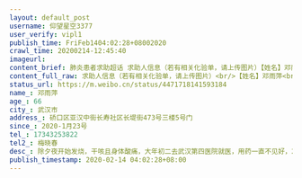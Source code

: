 ```yaml
---
layout: default_post
username: 仰望星空3377
user_verify: vipl1
publish_time: FriFeb1404:02:28+08002020
crawl_time: 20200214-12:45:40
imageurl: 
content_brief: 肺炎患者求助超话 求助人信息（若有相关化验单，请上传图片）【姓名】邓雨萍【年龄】66【所在城市】武汉市【所在小区、社区】硚口区亚汉中街长寿社区长堤街473号三楼5号门【患病时间】2020-1月23号【联系方式】17343253822【其他紧急联系人】梅晓春【病情描述】除夕夜开始发烧，干咳且身体 ...全文
content_full_raw: 求助人信息（若有相关化验单，请上传图片）<br/>【姓名】邓雨萍<br/>【年龄】66<br/>【所在城市】武汉市<br/>【所在小区、社区】硚口区亚汉中街长寿社区长堤街473号三楼5号门<br/>【患病时间】2020-1月23号<br/>【联系方式】17343253822<br/>【其他紧急联系人】梅晓春<br/>【病情描述】除夕夜开始发烧，干咳且身体酸痛，大年初二去武汉第四医院就医，用药一直不见好，2日4日社区作疑似到集中隔离点如家硚口公园店（双床双人）隔离，经核酸检测为阴性，2月8日社区让回家居家隔离，回家自觉症状加重又去四医院检查，CT显示双肺散在片状磨玻璃密度增高影，邻近胸膜增厚粘连，双肺感染，较前2020-02-03明显进展。于2月10再次到原隔离酒店（如家酒店506房）集中隔离，现症状加重呼吸困难，急急盼进医院收治！！！<br/><ahref='/n/公益人陈行甲'>@公益人陈行甲</a><ahref='/n/CGTN记者团'>@CGTN记者团</a><ahref='/n/高晓松'>@高晓松</a><ahref='/n/黑客Allen'>@黑客Allen</a><ahref='/n/Benny董子初'>@Benny董子初</a><ahref='/n/丁香医生'>@丁香医生</a><ahref='/n/他回精神病院了'>@他回精神病院了</a><adata-url="http://t.cn/Rv485TH"href="http://weibo.com/p/100101B209475DD768A3FB459E"data-hide=""><spanclass='url-icon'><imgstyle='width:1rem;height:1rem'src='https://h5.sinaimg.cn/upload/2015/09/25/3/timeline_card_small_location_default.png'></span><spanclass="surl-text">南京·高淳碧桂园</span></a>
status_url: https://m.weibo.cn/status/4471718141593184
name_: 邓雨萍
age_: 66
city_: 武汉市
address_: 硚口区亚汉中街长寿社区长堤街473号三楼5号门
since_: 2020-1月23号
tel_: 17343253822
tel2_: 梅晓春
desc_: 除夕夜开始发烧，干咳且身体酸痛，大年初二去武汉第四医院就医，用药一直不见好，2日4日社区作疑似到集中隔离点如家硚口公园店（双床双人）隔离，经核酸检测为阴性，2月8日社区让回家居家隔离，回家自觉症状加重又去四医院检查，CT显示双肺散在片状磨玻璃密度增高影，邻近胸膜增厚粘连，双肺感染，较前2020-02-03明显进展。于2月10再次到原隔离酒店（如家酒店506房）集中隔离，现症状加重呼吸困难，急急盼进医院收治！！！<ahref='/n/公益人陈行甲'>@公益人陈行甲</a><ahref='/n/CGTN记者团'>@CGTN记者团</a><ahref='/n/高晓松'>@高晓松</a><ahref='/n/黑客Allen'>@黑客Allen</a><ahref='/n/Benny董子初'>@Benny董子初</a><ahref='/n/丁香医生'>@丁香医生</a><ahref='/n/他回精神病院了'>@他回精神病院了</a><adata-url="http//t.cn/Rv485TH"href="http//weibo.com/p/100101B209475DD768A3FB459E"data-hide=""><spanclass='url-icon'><imgstyle='width1rem;height1rem'src='https//h5.sinaimg.cn/upload/2015/09/25/3/timeline_card_small_location_default.png'></span><spanclass="surl-text">南京·高淳碧桂园</span></a>
publish_timestamp: 2020-02-14 04:02:28+08:00
---
```


